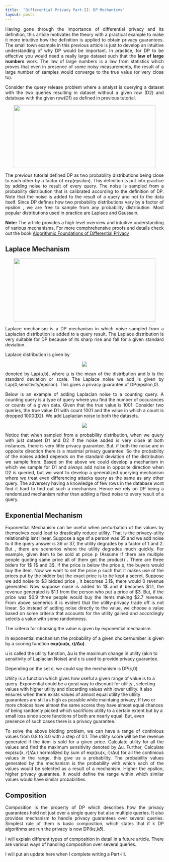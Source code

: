 ```yaml
---
title:  "Differential Privacy Part-II: DP Mechanisms"
layout: posts
---
```


<p style="text-align:justify">Having gone through the importance of differential privacy and its definition, this article motivates the theory with a practical example to make it more intuitive how the definition is applied to obtain privacy guarantees. The small town example in this previous article is just to develop an intuitive understanding of why DP would be important. In practice, for DP to be effective you would need a really large dataset such that the <b>law of large numbers</b> work. The law of large numbers is a law from statistics which proves that even in presence of some noisy measurements, the result of a large number of samples would converge to the true value (or very close to).</p>

<p style="text-align:justify">Consider the query release problem where a analyst is querying a dataset with the two queries resulting in dataset without a given row (D2) and database with the given row(D1) as defined in previous tutorial.</p>

<div style="text-align:center">
<img height="200px" width="450px" src="https://www.researchgate.net/profile/Arti_Arya2/publication/281467551/figure/fig1/AS:455000661991426@1485492019207/Differential-Privacy.png">
</div>

<p style="text-align:justify">
The previous tutorial defined DP as two probability distributions being close to each other by a factor of exp(epsilon). This definition is put into practice by adding noise to result of every query. The noise is sampled from a probability distribution that is calibrated according to the definition of DP. Note that the noise is added to the result of a query and not to the data itself. Since DP defines how two probability distributions vary by a factor of epsilon , we are free to sample from any probability distribution. Most popular distributions used in practice are Laplace and Gaussain. 
</p>

<p style="text-align:justify"><b>Note:</b> The article provides a high level overview and intuitive understanding of various mechanisms. For more comphrehensive proofs and details check out the book <a target="__blank" href="https://www.cis.upenn.edu/~aaroth/Papers/privacybook.pdf">Algorithmic Foundations of Differential Privacy</a></p>

<h2>Laplace Mechanism</h2>

<div style="text-align:center">
<img height="200px" width="450px" src="https://upload.wikimedia.org/wikipedia/commons/thumb/e/e1/Laplace_distribution_pdf.svg/1280px-Laplace_distribution_pdf.svg.png">
</div>

<p style="text-align:justify"> Laplace mechanism is a DP mechanism in which noise sampled from a Laplacian distribution is added to a query result. The Laplace distribution is very suitable for DP because of its sharp rise and fall for a given standard deviation.</p>

<p>Laplace distribution is given by</p>
<center>
<img src="https://wikimedia.org/api/rest_v1/media/math/render/svg/64635ef3541c2c5eaf5a15177f3023ab5563cb53">
</center>
<p style="text-align:justify">denoted by Lap(μ,b), where μ
is the mean of the distribution and b is the standard deviation or scale. The Laplace noise we add is given by Lap(0,sensitivity/epsilon). This gives a privacy guarantee of DP(epsilon,0).</p>

<p style="text-align:justify">Below is an example of adding Laplacian noise to a counting query. A counting query is a type of query where you find the number of occurances or counts of a given data. Given that the true value is 1001. Consider two queries, the true value D1 with count 1001 and the value in which a count is dropped 1000(D2). We add Laplacian noise to both the datasets.</p>
<center>
<img src="https://i.stack.imgur.com/pjALo.png">
</center>
<p style="text-align:justify">Notice that when sampled from a probability distribution, when we query with just dataset D1 and D2 if the noise added is very close at both instances, there is very little privacy guarantee. But, if both the noise are in opposite direction there is a maximal privacy guarantee. So the probability of the noises added depends on the standard deviation of the distribution we sample from. Based on the above we could develop a mechanism in which we sample for D1 and always add noise in opposite direction when D2 is queried, but we want to develop a generalized querying mechanism where we treat even differencing attacks query as the same as any other query. The adversery having a knowledge of few rows in the database wont find it hard to find out such a mechanism. Hence we rely on DP being a randomized mechanism rather than adding a fixed noise to every result of a query.</p>

<h2>Exponential Mechanism</h2>
<p style="text-align:justify">Exponential Mechanism can be useful when perturbation of the values by themselves could lead to drastically reduce utility. That is the privacy-utlity relationship isnt linear. Suppose a age of a person was 35 and we add noise to it the query answer is 36 or 37, the utility degrades by a factor of 1 and 2. But , there are scenerios where the utility degrades much quickly. For example, given item to be sold at price p (Assume If there are multiple people quoting same price all of them get the product) . There are three biders for 1$ 1$ and 3$. If the price is below the price p, the buyers would buy the item. Now we want to set the price p such that it makes use of the prices put by the bidder but the exact price is to be kept a secret. Suppose we add noise to $3 bidded price , it becomes 3.1$, there would 0 revenue generated. Now suppose noise is added to 1$ and it becomes $1.1, the revenue generated is $1.1 from the person who put a price of $3. But, if the price was $0.9 three people would buy the items making $2.7 revenue. From above scenerios it is evident that the utility-privacy trade off is not linear. So instead of adding noise directly to the value, we choose a value based on some criteria that accounts for the utility gained and accordingly selects a value with some randomness.
 
The criteria for choosing the value is given by exponential mechanism. 

<p style="text-align:justify">In exponential mechanism the probability of a given choice/number is given by a scoring function <b>exp(εu(x, r)/∆u)</b>.

u is called the utility function, 
∆u is the maximum change in utility (akin to sensitivity of Laplacian Noise) and 
ε is used to provide privacy guarantee.

Depending on the set ε, we could say the mechanism is DP(ε,0) 

Utility is a function which gives how useful a given range of value is to a query. Exponential could be a great way to discount for utility , selecting values with higher utility and discarding values with lower utility. It also ensures when there exists values of almost equal utility the utility guarantees are still as high as possible while maintaing privacy.
If two or more choices have almost the same scores they have almost equal chances of being randomly picked which sacrifices utility to a certain extent but by a small loss since score functions of both are nearly equal. But, even presence of such cases there is a privacy guarantee.</p>
<p style="text-align:justify">To solve the above bidding problem, we can have a range of continious values from 0.8 to 3.0 with a step of 0.1. The utility score will be the revenue generated if the item is sold for a given price. Calculate utility for all the values and find the maximum sensitivity denoted by ∆u. Further, Calculate exp(εu(x, r)/∆u) normalized by sum of exp(εu(x, r)/∆u) for all the continious values in the range, this give us a probability. The probability values generated by the mechanism is the probability with which each of the values would be selected as a result of a mechanism. Higher the epsilon, higher privacy guarantee. It would define the range within which similar values would have similar probabilities.</p>

<h2>Composition</h2>
<p style="text-align:justify">
Composition is the property of DP which describes how the privacy guarantees hold not just over a single query but also multiple queries. It also provides mechanism to handle privacy guarantees over several queries.
Simplest rule of them is basic composition, which states that if k DP algorithms are run the privacy is now
 DP(kε,k𝛿).
</p>

<p style="text-align:justify">I will explain different types of composition in detail in a future article. There are various ways of handling composition over several queries.</p>
<p style="text-align:justify">I will put an update here when I complete writing a Part-III.</p>

<br />
